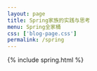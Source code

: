 ```yaml
---
layout: page
title: Spring家族的实践与思考
menu: Spring全家桶
css: ['blog-page.css']
permalink: /spring
---
```


{% include spring.html %}
